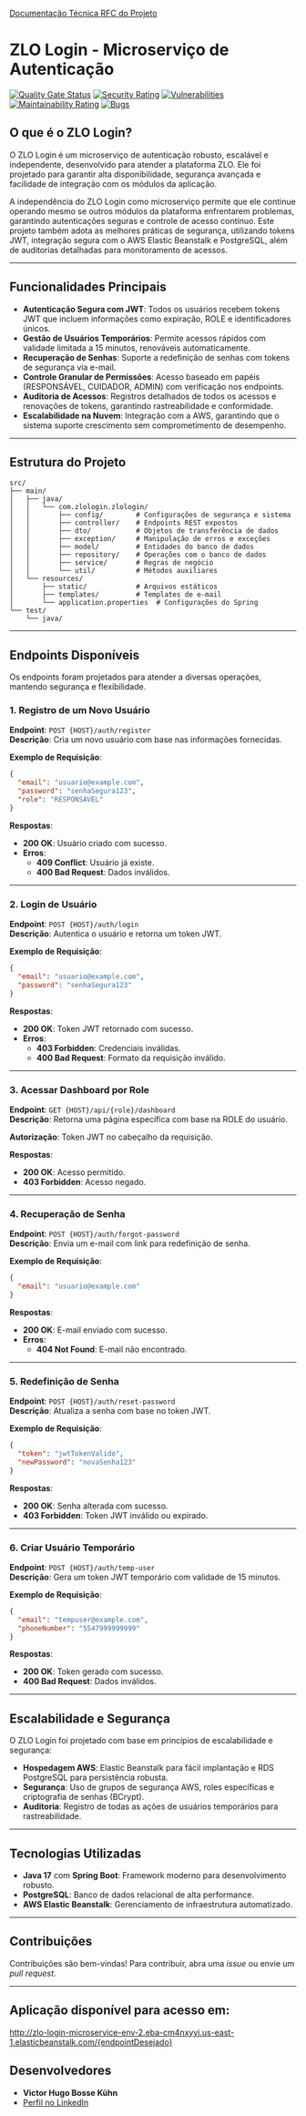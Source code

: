 [Documentação Técnica RFC do Projeto](https://docs.google.com/document/d/11Tobzwm5-JkiURC2DJRTKl8LARjj46NG/edit?usp=sharing&ouid=113156827946997430842&rtpof=true&sd=true)

# ZLO Login - Microserviço de Autenticação

[![Quality Gate Status](https://sonarcloud.io/api/project_badges/measure?project=VictorKuhn_zloLogin&metric=alert_status)](https://sonarcloud.io/summary/new_code?id=VictorKuhn_zloLogin)
[![Security Rating](https://sonarcloud.io/api/project_badges/measure?project=VictorKuhn_zloLogin&metric=security_rating)](https://sonarcloud.io/summary/new_code?id=VictorKuhn_zloLogin)
[![Vulnerabilities](https://sonarcloud.io/api/project_badges/measure?project=VictorKuhn_zloLogin&metric=vulnerabilities)](https://sonarcloud.io/summary/new_code?id=VictorKuhn_zloLogin)
[![Maintainability Rating](https://sonarcloud.io/api/project_badges/measure?project=VictorKuhn_zloLogin&metric=sqale_rating)](https://sonarcloud.io/summary/new_code?id=VictorKuhn_zloLogin)
[![Bugs](https://sonarcloud.io/api/project_badges/measure?project=VictorKuhn_zloLogin&metric=bugs)](https://sonarcloud.io/summary/new_code?id=VictorKuhn_zloLogin)

## O que é o ZLO Login?
O ZLO Login é um microserviço de autenticação robusto, escalável e independente, desenvolvido para atender a plataforma ZLO. Ele foi projetado para garantir alta disponibilidade, segurança avançada e facilidade de integração com os módulos da aplicação.

A independência do ZLO Login como microserviço permite que ele continue operando mesmo se outros módulos da plataforma enfrentarem problemas, garantindo autenticações seguras e controle de acesso contínuo. Este projeto também adota as melhores práticas de segurança, utilizando tokens JWT, integração segura com o AWS Elastic Beanstalk e PostgreSQL, além de auditorias detalhadas para monitoramento de acessos.

---

## Funcionalidades Principais
- **Autenticação Segura com JWT**: Todos os usuários recebem tokens JWT que incluem informações como expiração, ROLE e identificadores únicos.
- **Gestão de Usuários Temporários**: Permite acessos rápidos com validade limitada a 15 minutos, renováveis automaticamente.
- **Recuperação de Senhas**: Suporte a redefinição de senhas com tokens de segurança via e-mail.
- **Controle Granular de Permissões**: Acesso baseado em papéis (RESPONSÁVEL, CUIDADOR, ADMIN) com verificação nos endpoints.
- **Auditoria de Acessos**: Registros detalhados de todos os acessos e renovações de tokens, garantindo rastreabilidade e conformidade.
- **Escalabilidade na Nuvem**: Integração com a AWS, garantindo que o sistema suporte crescimento sem comprometimento de desempenho.

---

## Estrutura do Projeto
```plaintext
src/
├── main/
│   ├── java/
│   │   └── com.zlologin.zlologin/
│   │       ├── config/        # Configurações de segurança e sistema
│   │       ├── controller/    # Endpoints REST expostos
│   │       ├── dto/           # Objetos de transferência de dados
│   │       ├── exception/     # Manipulação de erros e exceções
│   │       ├── model/         # Entidades do banco de dados
│   │       ├── repository/    # Operações com o banco de dados
│   │       ├── service/       # Regras de negócio
│   │       └── util/          # Métodos auxiliares
│   └── resources/
│       ├── static/            # Arquivos estáticos
│       ├── templates/         # Templates de e-mail
│       └── application.properties  # Configurações do Spring
└── test/
    └── java/
```

---

## Endpoints Disponíveis
Os endpoints foram projetados para atender a diversas operações, mantendo segurança e flexibilidade.

### 1. Registro de um Novo Usuário
**Endpoint**: `POST {HOST}/auth/register`  
**Descrição**: Cria um novo usuário com base nas informações fornecidas.

**Exemplo de Requisição**:
```json
{
  "email": "usuario@example.com",
  "password": "senhaSegura123",
  "role": "RESPONSÁVEL"
}
```

**Respostas**:
- **200 OK**: Usuário criado com sucesso.
- **Erros**:
  - **409 Conflict**: Usuário já existe.
  - **400 Bad Request**: Dados inválidos.

---

### 2. Login de Usuário
**Endpoint**: `POST {HOST}/auth/login`  
**Descrição**: Autentica o usuário e retorna um token JWT.

**Exemplo de Requisição**:
```json
{
  "email": "usuario@example.com",
  "password": "senhaSegura123"
}
```

**Respostas**:
- **200 OK**: Token JWT retornado com sucesso.
- **Erros**:
  - **403 Forbidden**: Credenciais inválidas.
  - **400 Bad Request**: Formato da requisição inválido.

---

### 3. Acessar Dashboard por Role
**Endpoint**: `GET {HOST}/api/{role}/dashboard`  
**Descrição**: Retorna uma página específica com base na ROLE do usuário.

**Autorização**: Token JWT no cabeçalho da requisição.

**Respostas**:
- **200 OK**: Acesso permitido.
- **403 Forbidden**: Acesso negado.

---

### 4. Recuperação de Senha
**Endpoint**: `POST {HOST}/auth/forgot-password`  
**Descrição**: Envia um e-mail com link para redefinição de senha.

**Exemplo de Requisição**:
```json
{
  "email": "usuario@example.com"
}
```

**Respostas**:
- **200 OK**: E-mail enviado com sucesso.
- **Erros**:
  - **404 Not Found**: E-mail não encontrado.

---

### 5. Redefinição de Senha
**Endpoint**: `POST {HOST}/auth/reset-password`  
**Descrição**: Atualiza a senha com base no token JWT.

**Exemplo de Requisição**:
```json
{
  "token": "jwtTokenValido",
  "newPassword": "novaSenha123"
}
```

**Respostas**:
- **200 OK**: Senha alterada com sucesso.
- **403 Forbidden**: Token JWT inválido ou expirado.

---

### 6. Criar Usuário Temporário
**Endpoint**: `POST {HOST}/auth/temp-user`  
**Descrição**: Gera um token JWT temporário com validade de 15 minutos.

**Exemplo de Requisição**:
```json
{
  "email": "tempuser@example.com",
  "phoneNumber": "5547999999999"
}
```

**Respostas**:
- **200 OK**: Token gerado com sucesso.
- **400 Bad Request**: Dados inválidos.

---

## Escalabilidade e Segurança
O ZLO Login foi projetado com base em princípios de escalabilidade e segurança:  
- **Hospedagem AWS**: Elastic Beanstalk para fácil implantação e RDS PostgreSQL para persistência robusta.  
- **Segurança**: Uso de grupos de segurança AWS, roles específicas e criptografia de senhas (BCrypt).  
- **Auditoria**: Registro de todas as ações de usuários temporários para rastreabilidade.

---

## Tecnologias Utilizadas
- **Java 17** com **Spring Boot**: Framework moderno para desenvolvimento robusto.  
- **PostgreSQL**: Banco de dados relacional de alta performance.  
- **AWS Elastic Beanstalk**: Gerenciamento de infraestrutura automatizado.

---

## Contribuições
Contribuições são bem-vindas! Para contribuir, abra uma *issue* ou envie um *pull request*.

---

## Aplicação disponível para acesso em:
http://zlo-login-microservice-env-2.eba-cm4nxyyj.us-east-1.elasticbeanstalk.com/{endpointDesejado}

## Desenvolvedores
- **Victor Hugo Bosse Kühn**
- [Perfil no LinkedIn](https://www.linkedin.com/in/victorbkuhn/)
